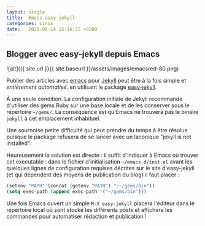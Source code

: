 ```yaml
---
layout: single
title:  Emacs easy-jekyll
categories: Linux
date:   2021-08-14 15:16:25 +0200
---
```





## Blogger avec easy-jekyll depuis Emacs ##



![alt]({{ site.url }}{{ site.baseurl }}/assets/images/emacsred-80.png)


Publier des articles avec [emacs](https://www.gnu.org/software/emacs/) pour [Jekyll](https://jekyllrb.com/) peut être à la fois simple et _entièrement automatisé_. en utilisant le package [easy-jekyll](https://github.com/masasam/emacs-easy-jekyll).

&Agrave; une seule condition. La configuration initiale de Jekyll recommande d'utiliser des gems Ruby sur une base locale et de les conserver sous le répertoire `~/gems/`.
La conséquence est qu'Emacs ne trouvera pas le binaire `jekyll` à cet emplacement inhabituel.


Une sournoise petite difficulté qui peut prendre du temps à être résolue puisque le package refusera de se lancer avec un laconique "jekyll is not installed".


Heureusement la solution est directe : il suffit d'indiquer à Emacs où trouver cet executable : dans le fichier d'initialisation `~/emacs.d/init.el` avant les quelques lignes de configuration requises décrites sur le site d'easy-jekyll (et qui dépendent des moyens de publication du blog) il faut placer :


```lisp
(setenv "PATH" (concat (getenv "PATH") ":~/gems/bin"))
(setq exec-path (append exec-path '("~/gems/bin")))
```

Une fois Emacs ouvert un simple  `M-X easy-jekyll` placera l'éditeur dans le répertoire local où sont stocké les différents posts  et affichera les commandes pour automatiser rédaction et publication !
